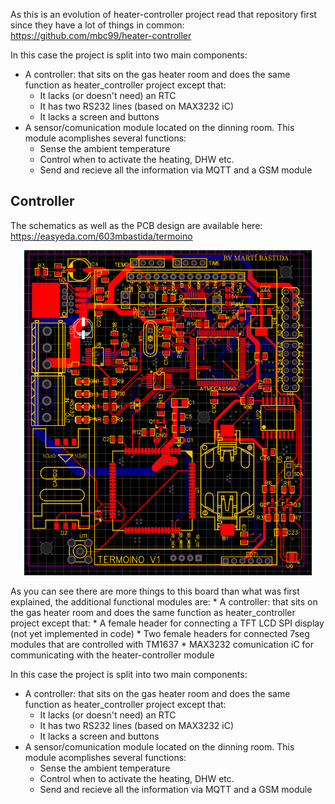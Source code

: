 As this is an evolution of heater-controller project read that repository first since they have a lot of things in common: https://github.com/mbc99/heater-controller

In this case the project is split into two main components:
* A controller: that sits on the gas heater room and does the same function as heater_controller project except that:
	* It lacks (or doesn't need) an RTC
	* It has two RS232 lines (based on MAX3232 iC)
	* It lacks a screen and buttons
* A sensor/comunication module located on the dinning room. This module acomplishes several functions:
	* Sense the ambient temperature
	* Control when to activate the heating, DHW etc.
	* Send and recieve all the information via MQTT and a GSM module




## Controller
The schematics as well as the PCB design are available here: https://easyeda.com/603mbastida/termoino

<p align="center">
  <img width="460" src="/images/image1.png">
</p>
As you can see there are more things to this board than what was first explained, the additional functional modules are:
* A controller: that sits on the gas heater room and does the same function as heater_controller project except that:
* A female header for connecting a TFT LCD SPI display (not yet implemented in code)
* Two female headers for connected 7seg modules that are controlled with TM1637
* MAX3232 comunication iC for communicating with the heater-controller module


In this case the project is split into two main components:
* A controller: that sits on the gas heater room and does the same function as heater_controller project except that:
	* It lacks (or doesn't need) an RTC
	* It has two RS232 lines (based on MAX3232 iC)
	* It lacks a screen and buttons
* A sensor/comunication module located on the dinning room. This module acomplishes several functions:
	* Sense the ambient temperature
	* Control when to activate the heating, DHW etc.
	* Send and recieve all the information via MQTT and a GSM module

